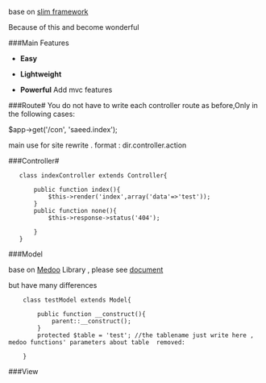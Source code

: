 base on  [slim framework](http://slimframework.com/ "slim")

Because of this and become wonderful

###Main Features
* **Easy**  

* **Lightweight**  

* **Powerful**   Add mvc features

###Route#
 You do not have to write each controller route as before,Only in the following cases:

 $app->get('/con', 'saeed.index');

 main use for site rewrite . format :  dir.controller.action<br/>

###Controller#

       class indexController extends Controller{

           public function index(){
               $this->render('index',array('data'=>'test'));
           }
           public function none(){
               $this->response->status('404');

           }
       }


###Model

base on [Medoo](http://medoo.in/) Library ,  please see [document](http://medoo.in/doc)

but have many differences

        class testModel extends Model{

            public function __construct(){
                parent::__construct();
            }
            protected $table = 'test'; //the tablename just write here , medoo functions' parameters about table  removed:

        }

###View
